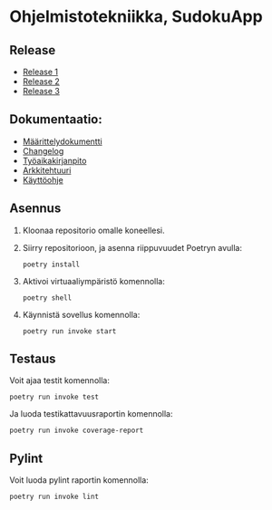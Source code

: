 # Ohjelmistotekniikka, SudokuApp

## Release
- [Release 1](https://github.com/lsommarberg/ot-harjoitustyo/releases/tag/viikko5)
- [Release 2](https://github.com/lsommarberg/ot-harjoitustyo/releases/tag/viikko6)
- [Release 3](https://github.com/lsommarberg/ot-harjoitustyo/releases/tag/loppupalautus)
  
## Dokumentaatio:

- [Määrittelydokumentti](documents/maarittely.md)
- [Changelog](documents/changelog.md)
- [Työaikakirjanpito](documents/tuntikirjanpito.md)
- [Arkkitehtuuri](documents/arkkitehtuuri.md)
- [Käyttöohje](documents/kayttoohje.md)

## Asennus

1. Kloonaa repositorio omalle koneellesi.
   
2. Siirry repositorioon, ja asenna riippuvuudet Poetryn avulla:
    ```
    poetry install
    ```
    
3. Aktivoi virtuaaliympäristö komennolla:
    ```
    poetry shell
    ```
4. Käynnistä sovellus komennolla:
    ```
    poetry run invoke start
    ```


## Testaus

Voit ajaa testit komennolla:

    poetry run invoke test

Ja luoda testikattavuusraportin komennolla:

    poetry run invoke coverage-report

## Pylint

Voit luoda pylint raportin komennolla:

    poetry run invoke lint